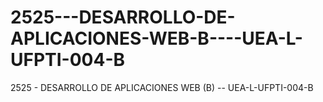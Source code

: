 # 2525---DESARROLLO-DE-APLICACIONES-WEB-B----UEA-L-UFPTI-004-B
2525 - DESARROLLO DE APLICACIONES WEB (B) -- UEA-L-UFPTI-004-B
